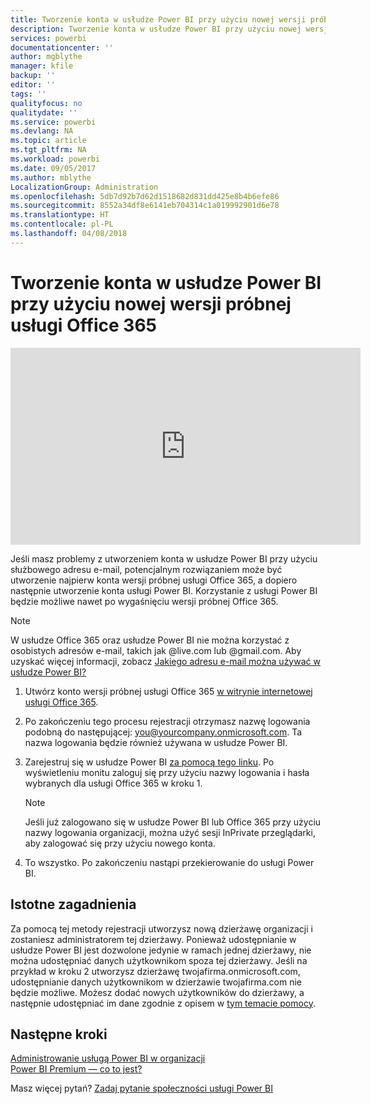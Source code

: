 ```yaml
---
title: Tworzenie konta w usłudze Power BI przy użyciu nowej wersji próbnej usługi Office 365
description: Tworzenie konta w usłudze Power BI przy użyciu nowej wersji próbnej usługi Office 365
services: powerbi
documentationcenter: ''
author: mgblythe
manager: kfile
backup: ''
editor: ''
tags: ''
qualityfocus: no
qualitydate: ''
ms.service: powerbi
ms.devlang: NA
ms.topic: article
ms.tgt_pltfrm: NA
ms.workload: powerbi
ms.date: 09/05/2017
ms.author: mblythe
LocalizationGroup: Administration
ms.openlocfilehash: 5db7d92b7d62d1518682d831dd425e8b4b6efe86
ms.sourcegitcommit: 8552a34df8e6141eb704314c1a019992901d6e78
ms.translationtype: HT
ms.contentlocale: pl-PL
ms.lasthandoff: 04/08/2018
---
```

# <a name="signing-up-for-power-bi-with-a-new-office-365-trial"></a>Tworzenie konta w usłudze Power BI przy użyciu nowej wersji próbnej usługi Office 365
<iframe width="560" height="315" src="https://www.youtube.com/embed/gbSuFST-Nx4?showinfo=0" frameborder="0" allowfullscreen></iframe>

Jeśli masz problemy z utworzeniem konta w usłudze Power BI przy użyciu służbowego adresu e-mail, potencjalnym rozwiązaniem może być utworzenie najpierw konta wersji próbnej usługi Office 365, a dopiero następnie utworzenie konta usługi Power BI.  Korzystanie z usługi Power BI będzie możliwe nawet po wygaśnięciu wersji próbnej Office 365.

> [!NOTE]
> W usłudze Office 365 oraz usłudze Power BI nie można korzystać z osobistych adresów e-mail, takich jak @live.com lub @gmail.com. Aby uzyskać więcej informacji, zobacz [Jakiego adresu e-mail można używać w usłudze Power BI?](service-self-service-signup-for-power-bi.md#what-email-address-can-be-used-with-power-bi)
> 
> 

1. Utwórz konto wersji próbnej usługi Office 365 [w witrynie internetowej usługi Office 365](https://go.microsoft.com/fwlink/p/?LinkID=403802).
2. Po zakończeniu tego procesu rejestracji otrzymasz nazwę logowania podobną do następującej: you@yourcompany.onmicrosoft.com.  Ta nazwa logowania będzie również używana w usłudze Power BI.
3. Zarejestruj się w usłudze Power BI [za pomocą tego linku](https://portal.office.com/Start/Confirm?Sku=a403ebcc-fae0-4ca2-8c8c-7a907fd6c235&ru=https%3A%2F%2Fapp.powerbi.com%3FredirectedFromSignup%3D1%26noSignUpCheck%3D1).  Po wyświetleniu monitu zaloguj się przy użyciu nazwy logowania i hasła wybranych dla usługi Office 365 w kroku 1.
   
   > [!NOTE]
   > Jeśli już zalogowano się w usłudze Power BI lub Office 365 przy użyciu nazwy logowania organizacji, można użyć sesji InPrivate przeglądarki, aby zalogować się przy użyciu nowego konta.
   > 
   > 
4. To wszystko.  Po zakończeniu nastąpi przekierowanie do usługi Power BI.

## <a name="important-considerations"></a>Istotne zagadnienia
Za pomocą tej metody rejestracji utworzysz nową dzierżawę organizacji i zostaniesz administratorem tej dzierżawy.  Ponieważ udostępnianie w usłudze Power BI jest dozwolone jedynie w ramach jednej dzierżawy, nie można udostępniać danych użytkownikom spoza tej dzierżawy.  Jeśli na przykład w kroku 2 utworzysz dzierżawę twojafirma.onmicrosoft.com, udostępnianie danych użytkownikom w dzierżawie twojafirma.com nie będzie możliwe.  Możesz dodać nowych użytkowników do dzierżawy, a następnie udostępniać im dane zgodnie z opisem w [tym temacie pomocy](https://support.office.com/en-sg/article/Add-users-individually-to-Office-365---Admin-Help-1970f7d6-03b5-442f-b385-5880b9c256ec?ui=en-US&rs=en-SG&ad=SG).

## <a name="next-steps"></a>Następne kroki
[Administrowanie usługą Power BI w organizacji](service-admin-administering-power-bi-in-your-organization.md)  
[Power BI Premium — co to jest?](service-premium.md)  

Masz więcej pytań? [Zadaj pytanie społeczności usługi Power BI](http://community.powerbi.com/)

